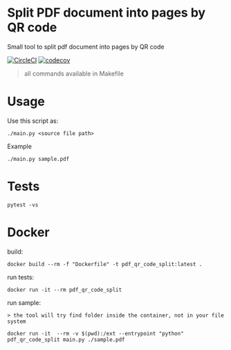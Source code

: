 # Split PDF document into pages by QR code
Small tool to split pdf document into pages by QR code 

[![CircleCI](https://circleci.com/gh/AlekseyMolchanov/pdf_split_by_QR_code/tree/master.svg?style=svg)](https://circleci.com/gh/AlekseyMolchanov/pdf_split_by_QR_code/tree/master)
[![codecov](https://codecov.io/gh/AlekseyMolchanov/pdf_split_by_QR_code/branch/master/graph/badge.svg)](https://codecov.io/gh/AlekseyMolchanov/pdf_split_by_QR_code)

> all commands available in Makefile

# Usage
Use this script as:
    
    ./main.py <source file path>

Example
    
    ./main.py sample.pdf

# Tests

    pytest -vs
  
# Docker

build:
    
    docker build --rm -f "Dockerfile" -t pdf_qr_code_split:latest .

run tests:
    
    docker run -it --rm pdf_qr_code_split
  
run sample:

    > the tool will try find folder inside the container, not in your file system
    
    docker run -it  --rm -v $(pwd):/ext --entrypoint "python" pdf_qr_code_split main.py ./sample.pdf





  
